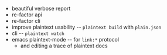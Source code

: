 - beautiful verbose report
- re-factor api
- re-factor cli
- improve plaintext usability -- `plaintext build` with `plain.json`
- cli -- `plaintext watch`
- emacs plaintext-mode -- for `link:*` protocol
  - and editing a trace of plaintext docs
